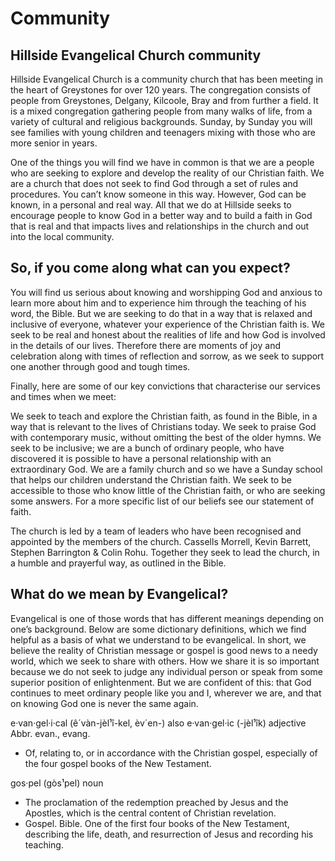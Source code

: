 # Community

## Hillside Evangelical Church community

Hillside Evangelical Church is a community church that has been meeting in the heart of Greystones for over 120 years. The congregation consists of people from Greystones, Delgany, Kilcoole, Bray and from further a field. It is a mixed congregation gathering people from many walks of life, from a variety of cultural and religious backgrounds. Sunday, by Sunday you will see families with young children and teenagers mixing with those who are more senior in years.

One of the things you will find we have in common is that we are a people who are seeking to explore and develop the reality of our Christian faith. We are a church that does not seek to find God through a set of rules and procedures. You can’t know someone in this way. However, God can be known, in a personal and real way. All that we do at Hillside seeks to encourage people to know God in a better way and to build a faith in God that is real and that impacts lives and relationships in the church and out into the local community.

## So, if you come along what can you expect?

You will find us serious about knowing and worshipping God and anxious to learn more about him and to experience him through the teaching of his word, the Bible. But we are seeking to do that in a way that is relaxed and inclusive of everyone, whatever your experience of the Christian faith is. We seek to be real and honest about the realities of life and how God is involved in the details of our lives. Therefore there are moments of joy and celebration along with times of reflection and sorrow, as we seek to support one another through good and tough times.

Finally, here are some of our key convictions that characterise our services and times when we meet:

We seek to teach and explore the Christian faith, as found in the Bible, in a way that is relevant to the lives of Christians today.
We seek to praise God with contemporary music, without omitting the best of the older hymns.
We seek to be inclusive; we are a bunch of ordinary people, who have discovered it is possible to have a personal relationship with an extraordinary God.
We are a family church and so we have a Sunday school that helps our children understand the Christian faith.
We seek to be accessible to those who know little of the Christian faith, or who are seeking some answers.
For a more specific list of our beliefs see our statement of faith.

The church is led by a team of leaders who have been recognised and appointed by the members of the church. Cassells Morrell, Kevin Barrett, Stephen Barrington & Colin Rohu. Together they seek to lead the church, in a humble and prayerful way, as outlined in the Bible.

## What do we mean by Evangelical?

Evangelical is one of those words that has different meanings depending on one’s background. Below are some dictionary definitions, which we find helpful as a basis of what we understand to be evangelical. In short, we believe the reality of Christian message or gospel is good news to a needy world, which we seek to share with others. How we share it is so important because we do not seek to judge any individual person or speak from some superior position of enlightenment. But we are confident of this: that God continues to meet ordinary people like you and I, wherever we are, and that on knowing God one is never the same again.  

e·van·gel·i·cal
(ê´vàn-jèl¹î-kel, èv´en-) also e·van·gel·ic (-jèl¹îk) adjective
Abbr. evan., evang.  

- Of, relating to, or in accordance with the Christian gospel, especially of the four gospel books of the New Testament.  

gos·pel
(gòs¹pel) noun

- The proclamation of the redemption preached by Jesus and the Apostles, which is the central content of Christian revelation.
- Gospel. Bible. One of the first four books of the New Testament, describing the life, death, and resurrection of Jesus and recording his teaching.